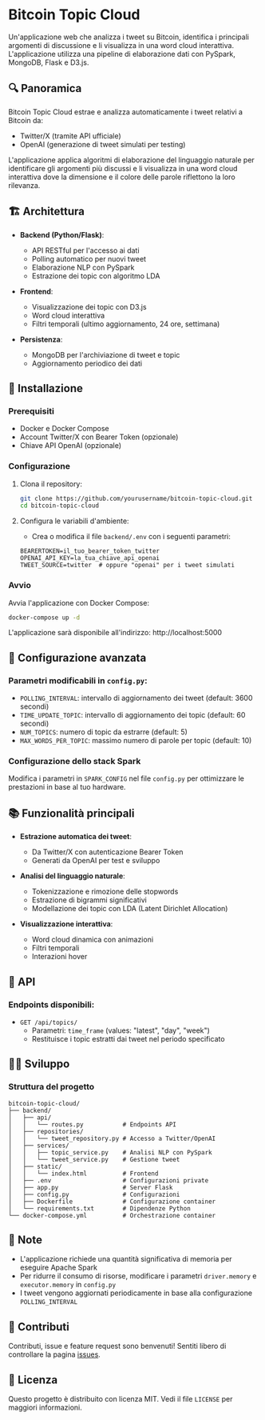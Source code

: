 # Bitcoin Topic Cloud

Un'applicazione web che analizza i tweet su Bitcoin, identifica i principali argomenti di discussione e li visualizza in una word cloud interattiva. L'applicazione utilizza una pipeline di elaborazione dati con PySpark, MongoDB, Flask e D3.js.

## 🔍 Panoramica

Bitcoin Topic Cloud estrae e analizza automaticamente i tweet relativi a Bitcoin da:
- Twitter/X (tramite API ufficiale)
- OpenAI (generazione di tweet simulati per testing)

L'applicazione applica algoritmi di elaborazione del linguaggio naturale per identificare gli argomenti più discussi e li visualizza in una word cloud interattiva dove la dimensione e il colore delle parole riflettono la loro rilevanza.

## 🏗️ Architettura


- **Backend (Python/Flask)**:
  - API RESTful per l'accesso ai dati
  - Polling automatico per nuovi tweet
  - Elaborazione NLP con PySpark
  - Estrazione dei topic con algoritmo LDA

- **Frontend**:
  - Visualizzazione dei topic con D3.js
  - Word cloud interattiva
  - Filtri temporali (ultimo aggiornamento, 24 ore, settimana)

- **Persistenza**:
  - MongoDB per l'archiviazione di tweet e topic
  - Aggiornamento periodico dei dati

## 🚀 Installazione

### Prerequisiti

- Docker e Docker Compose
- Account Twitter/X con Bearer Token (opzionale)
- Chiave API OpenAI (opzionale)

### Configurazione

1. Clona il repository:
   ```bash
   git clone https://github.com/yourusername/bitcoin-topic-cloud.git
   cd bitcoin-topic-cloud
   ```

2. Configura le variabili d'ambiente:
   - Crea o modifica il file `backend/.env` con i seguenti parametri:
   ```
   BEARERTOKEN=il_tuo_bearer_token_twitter
   OPENAI_API_KEY=la_tua_chiave_api_openai
   TWEET_SOURCE=twitter  # oppure "openai" per i tweet simulati
   ```

### Avvio

Avvia l'applicazione con Docker Compose:

```bash
docker-compose up -d
```

L'applicazione sarà disponibile all'indirizzo: http://localhost:5000

## 🔧 Configurazione avanzata

### Parametri modificabili in `config.py`:

- `POLLING_INTERVAL`: intervallo di aggiornamento dei tweet (default: 3600 secondi)
- `TIME_UPDATE_TOPIC`: intervallo di aggiornamento dei topic (default: 60 secondi)
- `NUM_TOPICS`: numero di topic da estrarre (default: 5)
- `MAX_WORDS_PER_TOPIC`: massimo numero di parole per topic (default: 10)

### Configurazione dello stack Spark

Modifica i parametri in `SPARK_CONFIG` nel file `config.py` per ottimizzare le prestazioni in base al tuo hardware.

## 📚 Funzionalità principali

- **Estrazione automatica dei tweet**:
  - Da Twitter/X con autenticazione Bearer Token
  - Generati da OpenAI per test e sviluppo

- **Analisi del linguaggio naturale**:
  - Tokenizzazione e rimozione delle stopwords
  - Estrazione di bigrammi significativi
  - Modellazione dei topic con LDA (Latent Dirichlet Allocation)

- **Visualizzazione interattiva**:
  - Word cloud dinamica con animazioni
  - Filtri temporali
  - Interazioni hover

## 🔄 API

### Endpoints disponibili:

- `GET /api/topics/`
  - Parametri: `time_frame` (values: "latest", "day", "week")
  - Restituisce i topic estratti dai tweet nel periodo specificato

## 👨‍💻 Sviluppo

### Struttura del progetto

```
bitcoin-topic-cloud/
├── backend/
│   ├── api/
│   │   └── routes.py           # Endpoints API
│   ├── repositories/
│   │   └── tweet_repository.py # Accesso a Twitter/OpenAI
│   ├── services/
│   │   ├── topic_service.py    # Analisi NLP con PySpark
│   │   └── tweet_service.py    # Gestione tweet
│   ├── static/
│   │   └── index.html          # Frontend
│   ├── .env                    # Configurazioni private
│   ├── app.py                  # Server Flask
│   ├── config.py               # Configurazioni
│   ├── Dockerfile              # Configurazione container
│   └── requirements.txt        # Dipendenze Python
└── docker-compose.yml          # Orchestrazione container
```

## 📝 Note

- L'applicazione richiede una quantità significativa di memoria per eseguire Apache Spark
- Per ridurre il consumo di risorse, modificare i parametri `driver.memory` e `executor.memory` in `config.py`
- I tweet vengono aggiornati periodicamente in base alla configurazione `POLLING_INTERVAL`

## 🤝 Contributi

Contributi, issue e feature request sono benvenuti! Sentiti libero di controllare la pagina [issues](https://github.com/yourusername/bitcoin-topic-cloud/issues).

## 📄 Licenza

Questo progetto è distribuito con licenza MIT. Vedi il file `LICENSE` per maggiori informazioni.
